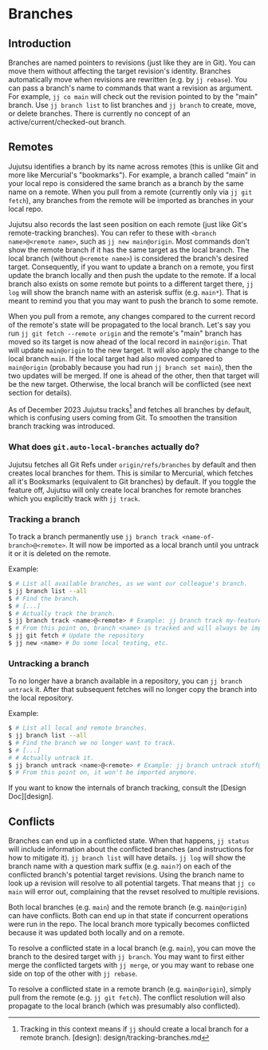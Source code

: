 # Branches


## Introduction

Branches are named pointers to revisions (just like they are in Git). You can
move them without affecting the target revision's identity. Branches
automatically move when revisions are rewritten (e.g. by `jj rebase`). You can
pass a branch's name to commands that want a revision as argument. For example,
`jj co main` will check out the revision pointed to by the "main" branch. Use
`jj branch list` to list branches and `jj branch` to create, move, or delete
branches. There is currently no concept of an active/current/checked-out branch.

## Remotes

Jujutsu identifies a branch by its name across remotes (this is unlike Git and
more like Mercurial's "bookmarks"). For example, a branch called "main" in your
local repo is considered the same branch as a branch by the same name on a
remote. When you pull from a remote (currently only via `jj git fetch`), any
branches from the remote will be imported as branches in your local repo.

Jujutsu also records the last seen position on each remote (just like Git's
remote-tracking branches). You can refer to these with
`<branch name>@<remote name>`, such as `jj new main@origin`. Most commands don't
show the remote branch if it has the same target as the local branch. The local
branch (without `@<remote name>`) is considered the branch's desired target.
Consequently, if you want to update a branch on a remote, you first update the
branch locally and then push the update to the remote. If a local branch also
exists on some remote but points to a different target there, `jj log` will
show the branch name with an asterisk suffix (e.g. `main*`). That is meant to
remind you that you may want to push the branch to some remote.

When you pull from a remote, any changes compared to the current record of the
remote's state will be propagated to the local branch. Let's say you run
`jj git fetch --remote origin` and the remote's "main" branch has moved so its
target is now ahead of the local record in `main@origin`. That will update
`main@origin` to the new target. It will also apply the change to the local
branch `main`. If the local target had also moved compared to `main@origin`
(probably because you had run `jj branch set main`), then the two updates will be
merged. If one is ahead of the other, then that target will be the new target.
Otherwise, the local branch will be conflicted (see next section for details).

As of December 2023 Jujutsu tracks[^1] and fetches all branches by default, 
which is confusing users coming from Git. To smoothen the transition branch 
tracking was introduced. 

### What does `git.auto-local-branches` actually do? 

Jujutsu fetches all Git Refs under `origin/refs/branches` by default and then 
creates local branches for them. This is similar to Mercurial, which fetches 
all it's Booksmarks (equivalent to Git branches) by default. If you toggle the 
feature off, Jujutsu will only create local branches for remote branches which 
you explicitly track with `jj track`. 

### Tracking a branch

To track a branch permanently use `jj branch track <name-of-branch>@<remote>`. 
It will now be imported as a local branch until you untrack it or it is deleted
on the remote. 

Example:

```sh
$ # List all available branches, as we want our colleague's branch.
$ jj branch list --all
$ # Find the branch.
$ # [...]
$ # Actually track the branch.
$ jj branch track <name>@<remote> # Example: jj branch track my-feature@origin
$ # From this point on, branch <name> is tracked and will always be imported.
$ jj git fetch # Update the repository
$ jj new <name> # Do some local testing, etc.
```

### Untracking a branch

To no longer have a branch available in a repository, you can 
`jj branch untrack` it. After that subsequent fetches will no longer copy the 
branch into the local repository. 

Example: 

```sh
$ # List all local and remote branches.
$ jj branch list --all
$ # Find the branch we no longer want to track.
$ # [...]
# # Actually untrack it.
$ jj branch untrack <name>@<remote> # Example: jj branch untrack stuff@origin
$ # From this point on, it won't be imported anymore. 
```

If you want to know the internals of branch tracking, consult the 
[Design Doc][design].


## Conflicts

Branches can end up in a conflicted state. When that happens, `jj status` will
include information about the conflicted branches (and instructions for how to
mitigate it). `jj branch list` will have details. `jj log` will show the branch
name with a question mark suffix (e.g. `main?`) on each of the conflicted
branch's potential target revisions. Using the branch name to look up a revision
will resolve to all potential targets. That means that `jj co main` will error
out, complaining that the revset resolved to multiple revisions.

Both local branches (e.g. `main`) and the remote branch (e.g. `main@origin`) can
have conflicts. Both can end up in that state if concurrent operations were run
in the repo. The local branch more typically becomes conflicted because it was
updated both locally and on a remote.

To resolve a conflicted state in a local branch (e.g. `main`), you can move the
branch to the desired target with `jj branch`. You may want to first either
merge the conflicted targets with `jj merge`, or you may want to rebase one side
on top of the other with `jj rebase`.

To resolve a conflicted state in a remote branch (e.g. `main@origin`), simply
pull from the remote (e.g. `jj git fetch`). The conflict resolution will also
propagate to the local branch (which was presumably also conflicted).

[^1]: Tracking in this context means if `jj` should create a local branch for a remote branch.
[design]: design/tracking-branches.md
